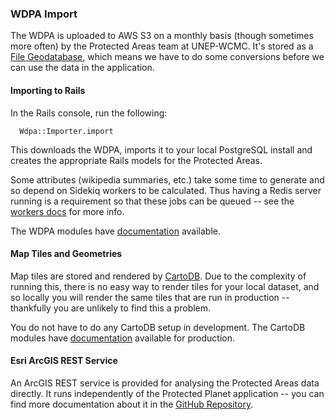 ### WDPA Import

The WDPA is uploaded to AWS S3 on a monthly basis (though sometimes more
often) by the Protected Areas team at UNEP-WCMC. It's stored as a [File
Geodatabase](http://webhelp.esri.com/arcgisdesktop/9.2/index.cfm?topicname=types_of_geodatabases),
which means we have to do some conversions before we can use the data in
the application.

#### Importing to Rails

In the Rails console, run the following:

```
  Wdpa::Importer.import
```

This downloads the WDPA, imports it to your local PostgreSQL install and
creates the appropriate Rails models for the Protected Areas.

Some attributes (wikipedia summaries, etc.) take some time to generate
and so depend on Sidekiq workers to be calculated. Thus having a Redis
server running is a requirement so that these jobs can be queued -- see
the [workers docs](workers.md) for more info.

The WDPA modules have [documentation](../lib/modules/wdpa/README.md)
available.

#### Map Tiles and Geometries

Map tiles are stored and rendered by [CartoDB](http://cartodb.com). Due
to the complexity of running this, there is no easy way to render tiles
for your local dataset, and so locally you will render the same tiles
that are run in production -- thankfully you are unlikely to find this a
problem.

You do not have to do any CartoDB setup in development. The CartoDB
modules have [documentation](../lib/modules/carto_db/README.md)
available for production.

#### Esri ArcGIS REST Service

An ArcGIS REST service is provided for analysing the Protected Areas
data directly. It runs independently of the Protected Planet
application -- you can find more documentation about it in the [GitHub
Repository](https://github.com/unepwcmc/ProtectedPlanet-ESRI).
